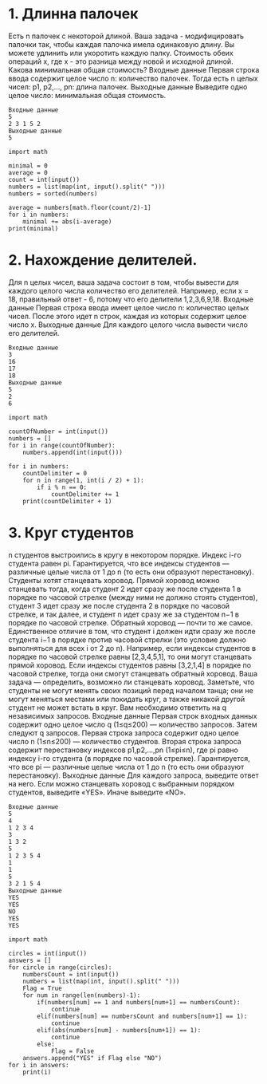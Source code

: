 # 1.	Длинна палочек
Есть n палочек с некоторой длиной. Ваша задача - модифицировать палочки так, чтобы каждая палочка имела одинаковую длину.
Вы можете удлинить или укоротить каждую палку. Стоимость обеих операций x, где x - это разница между новой и исходной длиной.
Какова минимальная общая стоимость?
Входные данные
Первая строка ввода содержит целое число n: количество палочек. 
Тогда есть n целых чисел: p1, p2,…, pn: длина палочек.
Выходные данные
Выведите одно целое число: минимальная общая стоимость.
``` ПРИМЕР
Входные данные
5
2 3 1 5 2
Выходные данные
5
```
```Код
import math

minimal = 0
average = 0
count = int(input())
numbers = list(map(int, input().split(" ")))
numbers = sorted(numbers)

average = numbers[math.floor(count/2)-1]
for i in numbers:
    minimal += abs(i-average)
print(minimal)

```

# 2.	 Нахождение делителей. 
Для n целых чисел, ваша задача состоит в том, чтобы вывести для каждого целого числа количество его делителей.
Например, если x = 18, правильный ответ - 6, потому что его делители 1,2,3,6,9,18.
Входные данные
Первая строка ввода имеет целое число n: количество целых чисел.
После этого идет n строк, каждая из которых содержит целое число x.
Выходные данные
Для каждого целого числа вывести число его делителей.
``` ПРИМЕР
Входные данные
3
16
17
18
Выходные данные
5
2
6
```
```Код
import math

countOfNumber = int(input())
numbers = []
for i in range(countOfNumber):
    numbers.append(int(input()))

for i in numbers:
    countDelimiter = 0
    for n in range(1, int(i / 2) + 1):
        if i % n == 0:
            countDelimiter += 1
    print(countDelimiter + 1)
```

# 3.	Круг студентов
n студентов выстроились в кругу в некотором порядке. Индекс i-го студента равен pi. Гарантируется, что все индексы студентов — различные целые числа от 1 до n (то есть они образуют перестановку).
Студенты хотят станцевать хоровод. Прямой хоровод можно станцевать тогда, когда студент 2 идет сразу же после студента 1 в порядке по часовой стрелке (между ними не должно стоять студентов), студент 3 идет сразу же после студента 2 в порядке по часовой стрелке, и так далее, и студент n идет сразу же за студентом n−1 в порядке по часовой стрелке. Обратный хоровод — почти то же самое. Единственное отличие в том, что студент i должен идти сразу же после студента i−1 в порядке против часовой стрелки (это условие должно выполняться для всех i от 2 до n). 
Например, если индексы студентов в порядке по часовой стрелке равны [2,3,4,5,1], то они могут станцевать прямой хоровод. Если индексы студентов равны [3,2,1,4] в порядке по часовой стрелке, тогда они смогут станцевать обратный хоровод.
Ваша задача — определить, возможно ли станцевать хоровод. Заметьте, что студенты не могут менять своих позиций перед началом танца; они не могут меняться местами или покидать круг, а также никакой другой студент не может встать в круг. 
Вам необходимо ответить на q независимых запросов.
Входные данные
Первая строк входных данных содержит одно целое число q (1≤q≤200) — количество запросов. Затем следуют q запросов.
Первая строка запроса содержит одно целое число n (1≤n≤200) — количество студентов.
Вторая строка запроса содержит перестановку индексов p1,p2,…,pn (1≤pi≤n), где pi равно индексу i-го студента (в порядке по часовой стрелке). Гарантируется, что все pi — различные целые числа от 1 до n (то есть они образуют перестановку).
Выходные данные
Для каждого запроса, выведите ответ на него. Если можно станцевать хоровод с выбранным порядком студентов, выведите «YES». Иначе выведите «NO».
``` ПРИМЕР
Входные данные
5
4
1 2 3 4
3
1 3 2
5
1 2 3 5 4
1
1
5
3 2 1 5 4
Выходные данные
YES
YES
NO
YES
YES
```
``` Код
import math

circles = int(input())
answers = []
for circle in range(circles):
    numbersCount = int(input())
    numbers = list(map(int, input().split(" ")))
    Flag = True
    for num in range(len(numbers)-1):
        if(numbers[num] == 1 and numbers[num+1] == numbersCount):
            continue
        elif(numbers[num] == numbersCount and numbers[num+1] == 1):
            continue
        elif(abs(numbers[num] - numbers[num+1]) == 1):
            continue
        else:
            Flag = False
    answers.append("YES" if Flag else "NO")
for i in answers:
    print(i)
    
```
